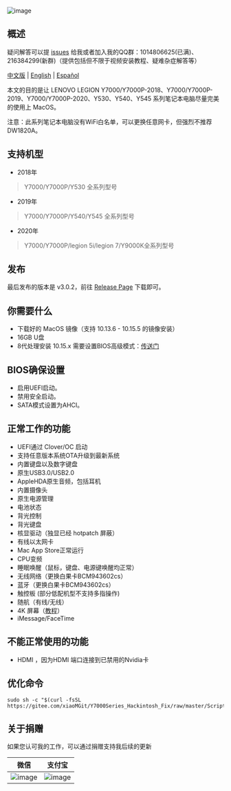 ![image](https://github.com/xiaoMGitHub/LEGION_Y7000Series_Hackintosh/blob/master/Picture/10.15.4.png)

## 概述

疑问解答可以提 [issues](https://github.com/xiaoMGitHub/LEGION_Y7000Series_Hackintosh/issues) 给我或者加入我的QQ群：1014806625(已满)、216384299(新群)（提供包括但不限于视频安装教程、疑难杂症解答等）

[中文版](https://github.com/xiaoMGitHub/LEGION_Y7000Series_Hackintosh/blob/master/README.md) | [English](https://github.com/xiaoMGitHub/LEGION_Y7000Series_Hackintosh/blob/master/README-en.md) | [Español](https://github.com/xiaoMGitHub/Lenovo_Y7000-Y530_Hackintosh/blob/master/README-es.md)

本文的目的是让 LENOVO LEGION Y7000/Y7000P-2018、Y7000/Y7000P-2019、Y7000/Y7000P-2020、Y530、Y540、Y545 系列笔记本电脑尽量完美的使用上 MacOS。

注意：此系列笔记本电脑没有WiFi白名单，可以更换任意网卡，但强烈不推荐 DW1820A。

## 支持机型
 - 2018年
 > Y7000/Y7000P/Y530 全系列型号
 - 2019年
 > Y7000/Y7000P/Y540/Y545  全系列型号
 - 2020年
 > Y7000/Y7000P/legion 5i/legion 7/Y9000K全系列型号

## 发布

最后发布的版本是 v3.0.2，前往 [Release Page](https://github.com/xiaoMGitHub/LEGION_Y7000Series_Hackintosh/releases) 下载即可。

## 你需要什么
- 下载好的 MacOS 镜像（支持 10.13.6 - 10.15.5 的镜像安装）
- 16GB U盘
- 8代处理安装 10.15.x 需要设置BIOS高级模式：[传送门](https://github.com/xiaoMGitHub/LEGION_Y7000Series_Hackintosh/blob/master/BIOS_Setup/README.md)

## BIOS确保设置
- 启用UEFI启动。
- 禁用安全启动。
- SATA模式设置为AHCI。

## 正常工作的功能
- UEFI通过 Clover/OC 启动
- 支持任意版本系统OTA升级到最新系统
- 内置键盘以及数字键盘
- 原生USB3.0/USB2.0 
- AppleHDA原生音频，包括耳机
- 内置摄像头
- 原生电源管理
- 电池状态
- 背光控制
- 背光键盘
- 核显驱动（独显已经 hotpatch 屏蔽）
- 有线以太网卡
- Mac App Store正常运行
- CPU变频
- 睡眠唤醒（鼠标，键盘、电源键唤醒均正常）
- 无线网络（更换白果卡BCM943602cs）
- 蓝牙（更换白果卡BCM943602cs）
- 触控板 (部分低配机型不支持多指操作)
- 随航（有线/无线）
- 4K 屏幕（[教程](https://github.com/xiaoMGitHub/LEGION_Y7000Series_Hackintosh/tree/master/4K_Display_Config)）
- iMessage/FaceTime

## 不能正常使用的功能
- HDMI ，因为HDMI 端口连接到已禁用的Nvidia卡

## 优化命令
```
sudo sh -c "$(curl -fsSL https://gitee.com/xiaoMGit/Y7000Series_Hackintosh_Fix/raw/master/Script/Optimize.sh)"
```

## 关于捐赠

如果您认可我的工作，可以通过捐赠支持我后续的更新

| 微信                                                       | 支付宝                                               |
| ---------------------------------------------------------- | ---------------------------------------------------- |
| ![image](https://gitee.com/xiaoMGit/Y7000Series_Hackintosh_Fix/raw/master/Screenshot/%E5%BE%AE%E4%BF%A1160.jpg) | ![image](https://gitee.com/xiaoMGit/Y7000Series_Hackintosh_Fix/raw/master/Screenshot/%E6%94%AF%E4%BB%98%E5%AE%9D160.jpg) |


